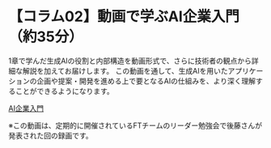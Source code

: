 # 【コラム02】動画で学ぶAI企業入門（約35分）

1章で学んだ生成AIの役割と内部構造を動画形式で、さらに技術者の観点から詳細な解説を加えてお届けします。
この動画を通して、生成AIを用いたアプリケーションの企画や提案・開発を進める上で要となるAIの仕組みを、より深く理解することができるようになります。

[AI企業入門](https://drive.google.com/file/d/1F6gRAD2gBTV7rwwxvkgUGZf9J2TXPBAf/view?usp=sharing)

※この動画は、定期的に開催されているFTチームのリーダー勉強会で後藤さんが発表された回の録画です。